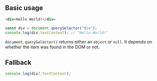 ## Basic usage

```html
<div>Hello World!</div> 
```

```javascript
const div = document.querySelector("div");
console.log(div.textContent); // "Hello World!"
```

`document.querySelector()` returns either an `object` or `null`. It depends on whether the item was found in the DOM or not.

## Fallback
```javascript
console.log(div?.textContent);
```
